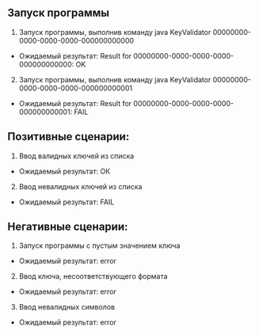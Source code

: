 ## Запуск программы
1. Запуск программы, выполнив команду java KeyValidator 00000000-0000-0000-0000-000000000000
* Ожидаемый результат: Result for 00000000-0000-0000-0000-000000000000: OK
2. Запуск программы, выполнив команду java KeyValidator 00000000-0000-0000-0000-000000000001
* Ожидаемый результат: Result for 00000000-0000-0000-0000-000000000001: FAIL

## Позитивные сценарии: 
1. Ввод валидных ключей из списка
* Ожидаемый результат: ОК
2. Ввод невалидных ключей из списка
* Ожидаемый результат: FAIL

## Негативные сценарии:
1. Запуск программы с пустым значением ключа
* Ожидаемый результат: error
2. Ввод ключа, несоответствующего формата
* Ожидаемый результат: error
3. Ввод невалидных символов
* Ожидаемый результат: error